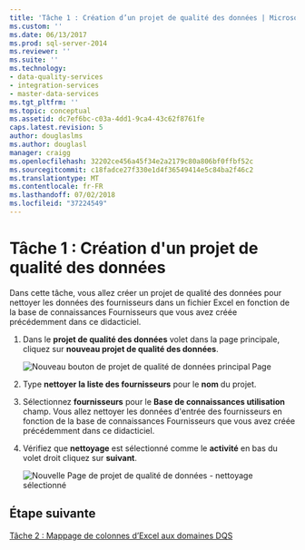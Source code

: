 ```yaml
---
title: 'Tâche 1 : Création d’un projet de qualité des données | Microsoft Docs'
ms.custom: ''
ms.date: 06/13/2017
ms.prod: sql-server-2014
ms.reviewer: ''
ms.suite: ''
ms.technology:
- data-quality-services
- integration-services
- master-data-services
ms.tgt_pltfrm: ''
ms.topic: conceptual
ms.assetid: dc7ef6bc-c03a-4dd1-9ca4-43c62f8761fe
caps.latest.revision: 5
author: douglaslms
ms.author: douglasl
manager: craigg
ms.openlocfilehash: 32202ce456a45f34e2a2179c80a806bf0ffbf52c
ms.sourcegitcommit: c18fadce27f330e1d4f36549414e5c84ba2f46c2
ms.translationtype: MT
ms.contentlocale: fr-FR
ms.lasthandoff: 07/02/2018
ms.locfileid: "37224549"
---
```

# <a name="task-1-creating-a-data-quality-project"></a>Tâche 1 : Création d'un projet de qualité des données
  Dans cette tâche, vous allez créer un projet de qualité des données pour nettoyer les données des fournisseurs dans un fichier Excel en fonction de la base de connaissances Fournisseurs que vous avez créée précédemment dans ce didacticiel.  
  
1.  Dans le **projet de qualité des données** volet dans la page principale, cliquez sur **nouveau projet de qualité des données**.  
  
     ![Nouveau bouton de projet de qualité de données principal Page](../../2014/tutorials/media/et-creatingadataqualityproject-01.jpg "nouveau bouton de projet de qualité de données principal Page")  
  
2.  Type **nettoyer la liste des fournisseurs** pour le **nom** du projet.  
  
3.  Sélectionnez **fournisseurs** pour le **Base de connaissances utilisation** champ. Vous allez nettoyer les données d'entrée des fournisseurs en fonction de la base de connaissances Fournisseurs que vous avez créée précédemment dans ce didacticiel.  
  
4.  Vérifiez que **nettoyage** est sélectionné comme le **activité** en bas du volet droit cliquez sur **suivant**.  
  
     ![Nouvelle Page de projet de qualité de données - nettoyage sélectionné](../../2014/tutorials/media/et-creatingadataqualityproject-02.jpg "nouvelle Page de projet de qualité de données - nettoyage sélectionné")  
  
## <a name="next-step"></a>Étape suivante  
 [Tâche 2 : Mappage de colonnes d’Excel aux domaines DQS](../../2014/tutorials/task-2-mapping-excel-columns-to-dqs-domains.md)  
  
  
